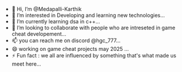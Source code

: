 - 👋 Hi, I’m @Medapalli-Karthik
- 👀 I’m interested in Developing and learning new technologies...
- 🌱 I’m currently learning dsa in c++...
- 💞️ I’m looking to collaborate with people who are intreseted in game cheat developement...
- 📫 you can reach me on discord @hgc_777...
- 😄 working on game cheat projects may 2025 ...
- ⚡ Fun fact : we all are influenced by something that's what made us meet here...

<!---
Medapalli-Karthik/Medapalli-Karthik is a ✨ special ✨ repository because its `README.md` (this file) appears on your GitHub profile.
You can click the Preview link to take a look at your changes.
--->
